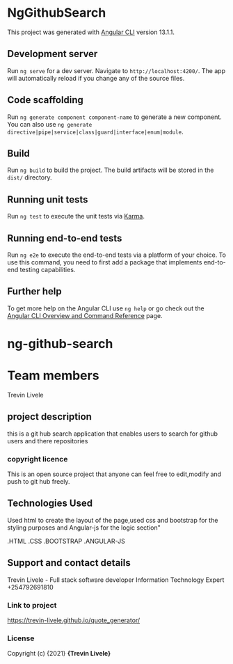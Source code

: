 # NgGithubSearch

This project was generated with [Angular CLI](https://github.com/angular/angular-cli) version 13.1.1.

## Development server

Run `ng serve` for a dev server. Navigate to `http://localhost:4200/`. The app will automatically reload if you change any of the source files.

## Code scaffolding

Run `ng generate component component-name` to generate a new component. You can also use `ng generate directive|pipe|service|class|guard|interface|enum|module`.

## Build

Run `ng build` to build the project. The build artifacts will be stored in the `dist/` directory.

## Running unit tests

Run `ng test` to execute the unit tests via [Karma](https://karma-runner.github.io).

## Running end-to-end tests

Run `ng e2e` to execute the end-to-end tests via a platform of your choice. To use this command, you need to first add a package that implements end-to-end testing capabilities.

## Further help

To get more help on the Angular CLI use `ng help` or go check out the [Angular CLI Overview and Command Reference](https://angular.io/cli) page.



# ng-github-search


# Team members
Trevin Livele

## project description
this is a git hub search application that enables users to search for github users and there repositories
### copyright licence

This is an open source project that anyone can feel free to edit,modify and push to git hub freely.

## Technologies Used
Used html to create the layout of the page,used css and bootstrap for the styling purposes and Angular-js for the logic section"


.HTML
.CSS
.BOOTSTRAP
.ANGULAR-JS


## Support and contact details
Trevin Livele - Full stack software developer
Information Technology Expert
+254792691810


### Link to project
https://trevin-livele.github.io/quote_generator/

<!-- 
![alt text](/img/screenshots/screenshot2.png)
![alt text](/img/screenshots/screenshot3.png)
![alt text](/img/screenshots/screenshot4.png) -->






### License
Copyright (c) {2021} **{Trevin Livele}**
  
